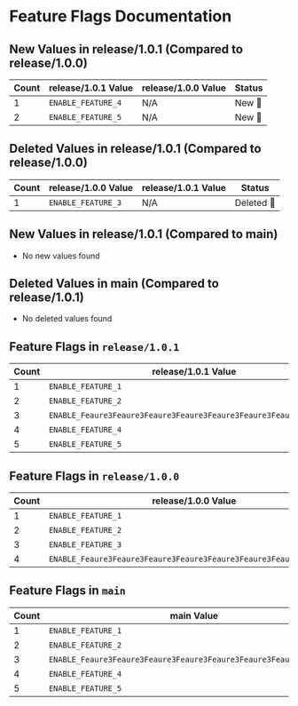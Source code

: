 # Feature Flags Documentation

## New Values in release/1.0.1 (Compared to release/1.0.0)
| Count | release/1.0.1 Value | release/1.0.0 Value | Status |
|-------|------------------------|------------------------|--------|
| 1 | `ENABLE_FEATURE_4` | N/A | New 🔵 |
| 2 | `ENABLE_FEATURE_5` | N/A | New 🔵 |

## Deleted Values in release/1.0.1 (Compared to release/1.0.0)
| Count | release/1.0.0 Value | release/1.0.1 Value | Status |
|-------|------------------------|------------------------|--------|
| 1 | `ENABLE_FEATURE_3` | N/A | Deleted 🔴 |

## New Values in release/1.0.1 (Compared to main)
- No new values found

## Deleted Values in main (Compared to release/1.0.1)
- No deleted values found

## Feature Flags in `release/1.0.1`
| Count | release/1.0.1 Value |
|-------|---------------------|
| 1 | `ENABLE_FEATURE_1` |
| 2 | `ENABLE_FEATURE_2` |
| 3 | `ENABLE_Feaure3Feaure3Feaure3Feaure3Feaure3Feaure3Feaure3Feaure_3` |
| 4 | `ENABLE_FEATURE_4` |
| 5 | `ENABLE_FEATURE_5` |

## Feature Flags in `release/1.0.0`
| Count | release/1.0.0 Value |
|-------|---------------------|
| 1 | `ENABLE_FEATURE_1` |
| 2 | `ENABLE_FEATURE_2` |
| 3 | `ENABLE_FEATURE_3` |
| 4 | `ENABLE_Feaure3Feaure3Feaure3Feaure3Feaure3Feaure3Feaure3Feaure_3` |

## Feature Flags in `main`
| Count | main Value |
|-------|---------------------|
| 1 | `ENABLE_FEATURE_1` |
| 2 | `ENABLE_FEATURE_2` |
| 3 | `ENABLE_Feaure3Feaure3Feaure3Feaure3Feaure3Feaure3Feaure3Feaure_3` |
| 4 | `ENABLE_FEATURE_4` |
| 5 | `ENABLE_FEATURE_5` |

